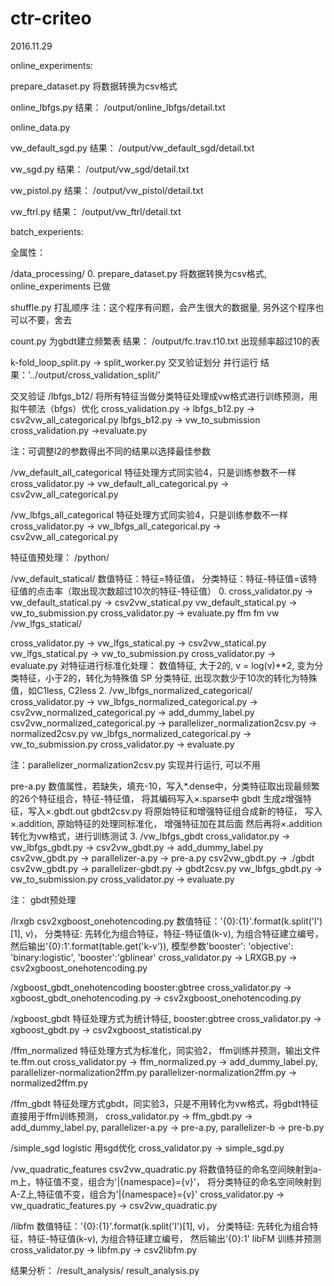 # ctr-criteo
2016.11.29

online_experiments:

prepare_dataset.py 将数据转换为csv格式

online_lbfgs.py 结果： /output/online_lbfgs/detail.txt

online_data.py

vw_default_sgd.py 结果： /output/vw_default_sgd/detail.txt

vw_sgd.py 结果： /output/vw_sgd/detail.txt

vw_pistol.py 结果： /output/vw_pistol/detail.txt

vw_ftrl.py 结果： /output/vw_ftrl/detail.txt

batch_experients:

全属性：

/data_processing/ 0. prepare_dataset.py 将数据转换为csv格式, online_experiments 已做

shuffle.py 打乱顺序 注：这个程序有问题，会产生很大的数据量, 另外这个程序也可以不要，舍去

count.py 为gbdt建立频繁表 结果： /output/fc.trav.t10.txt 出现频率超过10的表

k-fold_loop_split.py -> split_worker.py 交叉验证划分 并行运行 结果：'../output/cross_validation_split/'

交叉验证 /lbfgs_b12/ 将所有特征当做分类特征处理成vw格式进行训练预测，用拟牛顿法（bfgs）优化 cross_validation.py -> lbfgs_b12.py -> csv2vw_all_categorical.py lbfgs_b12.py -> vw_to_submission cross_validation.py ->evaluate.py

注：可调整l2的参数得出不同的结果以选择最佳参数

/vw_default_all_categorical 特征处理方式同实验4，只是训练参数不一样 cross_validator.py -> vw_default_all_categorical.py -> csv2vw_all_categorical.py

/vw_lbfgs_all_categorical 特征处理方式同实验4，只是训练参数不一样 cross_validator.py -> vw_lbfgs_all_categorical.py -> csv2vw_all_categorical.py

特征值预处理： /python/

/vw_default_statical/ 数值特征：特征=特征值， 分类特征：特征-特征值=该特征值的点击率（取出现次数超过10次的特征-特征值） 0. cross_validator.py -> vw_default_statical.py -> csv2vw_statical.py vw_default_statical.py -> vw_to_submission.py cross_validator.py -> evaluate.py ffm fm vw /vw_lfgs_statical/

cross_validator.py -> vw_lfgs_statical.py -> csv2vw_statical.py vw_lfgs_statical.py -> vw_to_submission.py cross_validator.py -> evaluate.py
对特征进行标准化处理： 数值特征, 大于2的, v = log(v)**2, 变为分类特征，小于2的，转化为特殊值 SP 分类特征, 出现次数少于10次的转化为特殊值，如C1less, C2less 2. /vw_lbfgs_normalized_categorical/ cross_validator.py -> vw_lbfgs_normalized_categorical.py -> csv2vw_normalized_categorical.py -> add_dummy_label.py csv2vw_normalized_categorical.py -> parallelizer_normalization2csv.py -> normalized2csv.py vw_lbfgs_normalized_categorical.py -> vw_to_submission.py cross_validator.py -> evaluate.py

注：parallelizer_normalization2csv.py 实现并行运行, 可以不用

pre-a.py 数值属性，若缺失，填充-10，写入*.dense中，分类特征取出现最频繁的26个特征组合，特征-特征值， 将其编码写入×.sparse中 gbdt 生成z增强特征，写入×.gbdt.out gbdt2csv.py 将原始特征和增强特征组合成新的特征， 写入×.addition, 原始特征的处理同标准化， 增强特征加在其后面 然后再将×.addition转化为vw格式，进行训练测试 3. /vw_lbfgs_gbdt cross_validator.py -> vw_lbfgs_gbdt.py -> csv2vw_gbdt.py -> add_dummy_label.py csv2vw_gbdt.py -> parallelizer-a.py -> pre-a.py csv2vw_gbdt.py -> ./gbdt csv2vw_gbdt.py -> parallelizer-gbdt.py -> gbdt2csv.py vw_lbfgs_gbdt.py -> vw_to_submission.py cross_validator.py -> evaluate.py

注： gbdt预处理

/lrxgb csv2xgboost_onehotencoding.py 数值特征：'{0}:{1}'.format(k.split('I')[1], v)， 分类特征: 先转化为组合特征，特征-特征值(k-v), 为组合特征建立编号， 然后输出'{0}:1'.format(table.get('k-v')), 模型参数'booster': 'objective': 'binary:logistic', 'booster':'gblinear' cross_validator.py -> LRXGB.py -> csv2xgboost_onehotencoding.py

/xgboost_gbdt_onehotencoding booster:gbtree cross_validator.py -> xgboost_gbdt_onehotencoding.py -> csv2xgboost_onehotencoding.py

/xgboost_gbdt 特征处理方式为统计特征, booster:gbtree cross_validator.py -> xgboost_gbdt.py -> csv2xgboost_statistical.py

/ffm_normalized 特征处理方式为标准化，同实验2， ffm训练并预测，输出文件 te.ffm.out cross_validator.py -> ffm_normalized.py -> add_dummy_label.py, parallelizer-normalization2ffm.py parallelizer-normalization2ffm.py -> normalized2ffm.py

/ffm_gbdt 特征处理方式gbdt，同实验3，只是不用转化为vw格式，将gbdt特征直接用于ffm训练预测， cross_validator.py -> ffm_gbdt.py -> add_dummy_label.py, parallelizer-a.py -> pre-a.py, parallelizer-b -> pre-b.py

/simple_sgd logistic 用sgd优化 cross_validator.py -> simple_sgd.py

/vw_quadratic_features csv2vw_quadratic.py 将数值特征的命名空间映射到a-m上，特征值不变，组合为'|{namespace}={v}'， 将分类特征的命名空间映射到A-Z上,特征值不变，组合为'|{namespace}={v}' cross_validator.py -> vw_quadratic_features.py -> csv2vw_quadratic.py

/libfm 数值特征：'{0}:{1}'.format(k.split('I')[1], v)， 分类特征: 先转化为组合特征，特征-特征值(k-v), 为组合特征建立编号， 然后输出'{0}:1' libFM 训练并预测 cross_validator.py -> libfm.py -> csv2libfm.py

结果分析： /result_analysis/ result_analysis.py
